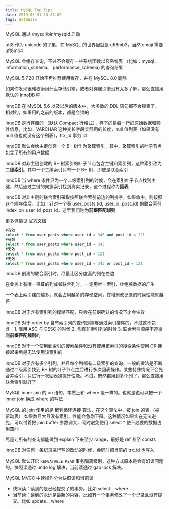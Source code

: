 ```yaml
---
title: MySQL Top Tips
date: 2019-05-31 13:37:02
tags: database
---
```


MySQL 通过 /mysql/bin/mysqld 启动

uft8 作为 unicode 的子集，在 MySQL 的世界里就是 uft8mb3，当然 emoji 需要 uft8mb4

MySQL 会缓存查询，不过不会缓存一些系统函数以及系统表 （比如：mysql 、information_schema、 performance_schema) 的查询结果

MySQL 5.7.20 开始不再推荐使用缓存，并在 MySQL 8.0 删除

如果你发现很难权衡用什么存储引擎，或者对存储引擎没有太多了解，那么直接用默认的 InnoDB 吧

InnoDB 在 MySQL 5.6 以及以后的版本中，大多数的 DDL 语句都不会锁表了。相对的，如果用的之前的版本，都是会锁的

InnoDB 是行存储的 （默认 Compact 行格式），存下的是每一行的原始数据和额外信息，比如：VARCHAR 这种变长字段实际用的长度，null 值列表（如果没有 null 值也就没有这个列表），trx_id 事务 id

InnoDB 默认会给主键创建一个 B+ 树作为聚簇索引，其中，聚簇索引的叶子节点包含了所有的用户数据

InnoDB 对非主键创建的 B+ 树索引的叶子节点包含主键和索引列，这种索引称为**二级索引**。其中一个二级索引只有一个 B+ 树，即使是联合索引

InnoDB 当 where 条件只为一个二级索引列的时候，会在索引叶子节点找到主键，然后通过主键的聚簇索引找到真实记录，这个过程称为**回表**

InnoDB 对非主键的联合索引采取按照联合索引前边的列排序，如果命中，则按照这个顺序往后。比如：针对一个表 user_posts (id, user_id, post_id) 的联合索引 index_on_user_id_post_id。这里我们称为**前缀匹配规则**

更多详情见 [官方文档](https://dev.mysql.com/doc/refman/5.7/en/multiple-column-indexes.html)
```sql
#有效
select * from user_posts where user_id = 343 and post_id = 121
#有效
select * from user_posts where user_id = 343
#无效
select * from user_posts where post_id = 121
#无效
select * from user_posts where user_id = 343 or post_id = 121
```

InnoDB 创建的联合索引时，尽量让区分度高的列在左边

在业务上有唯一保证的列或者联合列时，一定用唯一索引，杜绝脏数据的产生

一个表上索引建的越多，就会占用越多的存储空间，在增删改记录的时候性能就越差

InnoDB 对于含有索引列的模糊匹配，只会在前缀确认的情况下才会生效

InnoDB 对于 order by 含有索引列的查询是能够通过索引排序的，不过这不包含：1. 混用 ASC 与 DESC 的时候 2. 含有非索引列的时候 3. 联合索引顺序不遵循则**前缀匹配规则**的

InnoDB 对于一个使用到索引的搜索条件和没有使用该索引的搜索条件使用 OR 连接起来后是无法使用该索引的

InnoDB 对于含有多个引列，并且每个列都有二级索引的查询，一般的做法是不断通过二级索引找到 B+ 树的叶子节点之后进行多次回表操作。某些特殊情况下会先合并索引，只进行一次回表操提升性能。不过，既然都用到多个列了，那么直接用联合索引就好了

MySQL inner join 的 on 语句，本质上和 where 是一样的。也就是说可以把一个 inner join 换成 where 的写法

MySQL 的 join 使用的是 嵌套循环连接 算法，在这个算法中，被 join 的表 （被驱动表） 如果数目大且没有索引，性能会急剧下降。这种情况如果实在无法避免，可以试着把 join buffer 参数调大，同时避免使用 select * 使不必要的数据占用空间

尽量让所有的查询都能做到 explain 下来至少 range，最好是 ref 甚至 consts

InnoDB 对任何一条记录进行写的改动的时候，会同时把当前的 trx_id 也写入

MySQL 默认开启 `REPEATABLE READ` 事务隔离级别，这种方式原本是会有幻读问题的。快照读通过 undo log 解决，当前读通过 gap lock 解决。

MySQL MVCC 中读操作分为快照读和当前读
* 快照读：读到的是已经提交了的事务。比如 select .. where
* 当前读：读到的永远是最新的内容，比如有一个事务修改了一个记录且没有提交。比如 update .. where
